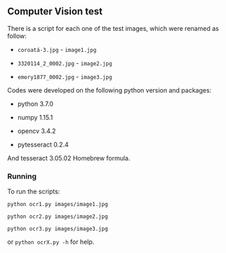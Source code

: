 ## Computer Vision test

There is a script for each one of the test images, which were renamed as follow:

* `coroatá-3.jpg` - `image1.jpg`

* `3320114_2_0002.jpg` - `image2.jpg`

* `emory1877_0002.jpg` - `image3.jpg`


Codes were developed on the following python version and packages:

* python 3.7.0

* numpy 1.15.1

* opencv 3.4.2

* pytesseract 0.2.4

And tesseract 3.05.02  Homebrew formula.

### Running

To run the scripts: 

`python ocr1.py images/image1.jpg`

`python ocr2.py images/image2.jpg`

`python ocr3.py images/image3.jpg`

or `python ocrX.py -h` for help.




